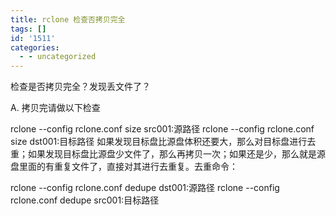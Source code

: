 ```yaml
---
title: rclone 检查否拷贝完全
tags: []
id: '1511'
categories:
  - - uncategorized
---
```


检查是否拷贝完全？发现丢文件了？

A. 拷贝完请做以下检查

rclone --config rclone.conf size src001:源路径 rclone --config rclone.conf size dst001:目标路径 如果发现目标盘比源盘体积还要大，那么对目标盘进行去重；如果发现目标盘比源盘少文件了，那么再拷贝一次；如果还是少，那么就是源盘里面的有重复文件了，直接对其进行去重复。去重命令：

rclone --config rclone.conf dedupe dst001:源路径 rclone --config rclone.conf dedupe src001:目标路径